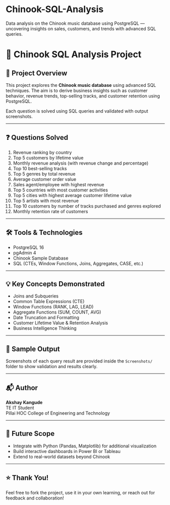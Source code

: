 # Chinook-SQL-Analysis
Data analysis on the Chinook music database using PostgreSQL — uncovering insights on sales, customers, and trends with advanced SQL queries.

# 🎯 Chinook SQL Analysis Project

## 📌 Project Overview

This project explores the **Chinook music database** using advanced SQL techniques. The aim is to derive business insights such as customer behavior, revenue trends, top-selling tracks, and customer retention using PostgreSQL.

Each question is solved using SQL queries and validated with output screenshots.

---

## ❓ Questions Solved

1. Revenue ranking by country  
2. Top 5 customers by lifetime value  
3. Monthly revenue analysis (with revenue change and percentage)  
4. Top 10 best-selling tracks  
5. Top 5 genres by total revenue  
6. Average customer order value  
7. Sales agent/employee with highest revenue  
8. Top 5 countries with most customer activities  
9. Top 5 cities with highest average customer lifetime value  
10. Top 5 artists with most revenue  
11. Top 10 customers by number of tracks purchased and genres explored  
12. Monthly retention rate of customers

---

## 🛠️ Tools & Technologies

- PostgreSQL 16
- pgAdmin 4
- Chinook Sample Database
- SQL (CTEs, Window Functions, Joins, Aggregates, CASE, etc.)

---

## 💡 Key Concepts Demonstrated

- Joins and Subqueries  
- Common Table Expressions (CTE)  
- Window Functions (RANK, LAG, LEAD)  
- Aggregate Functions (SUM, COUNT, AVG)  
- Date Truncation and Formatting  
- Customer Lifetime Value & Retention Analysis  
- Business Intelligence Thinking

---

## 📸 Sample Output

Screenshots of each query result are provided inside the `Screenshots/` folder to show validation and results clearly.

---

## 📬 Author

**Akshay Kangude**  
TE IT Student  
Pillai HOC College of Engineering and Technology

---

## 🚀 Future Scope

- Integrate with Python (Pandas, Matplotlib) for additional visualization  
- Build interactive dashboards in Power BI or Tableau  
- Extend to real-world datasets beyond Chinook

---

## ⭐ Thank You!

Feel free to fork the project, use it in your own learning, or reach out for feedback and collaboration!

